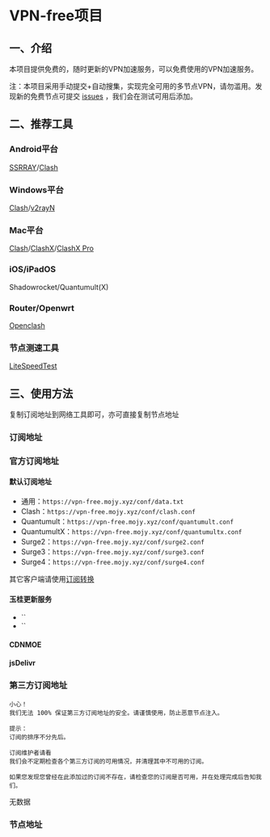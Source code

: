 # VPN-free项目
## 一、介绍
本项目提供免费的，随时更新的VPN加速服务，可以免费使用的VPN加速服务。

注：本项目采用手动提交+自动搜集，实现完全可用的多节点VPN，请勿滥用。发现新的免费节点可提交 [issues](https://github.com/SANYIMOE/VPN-free/issues) ，我们会在测试可用后添加。

## 二、推荐工具
### Android平台
[SSRRAY](https://github.com/xxf098/shadowsocksr-v2ray-trojan-android/releases)/[Clash](https://github.com/Kr328/ClashForAndroid/releases)

### Windows平台
[Clash](https://github.com/ender-zhao/Clash-for-Windows_Chinese/releases)/[v2rayN](https://github.com/2dust/v2rayN/releases)

### Mac平台
[Clash](https://github.com/Fndroid/clash_for_windows_pkg/releases)/[ClashX](https://github.com/yichengchen/clashX/releases)/[ClashX Pro](https://install.appcenter.ms/users/clashx/apps/clashx-pro/distribution_groups/public)

### iOS/iPadOS
Shadowrocket/Quantumult(X)

### Router/Openwrt
[Openclash](https://github.com/vernesong/OpenClash/releases)

### 节点测速工具
[LiteSpeedTest](https://github.com/xxf098/LiteSpeedTest/releases)

## 三、使用方法
复制订阅地址到网络工具即可，亦可直接复制节点地址

### 订阅地址
### 官方订阅地址
#### 默认订阅地址
- 通用：`https://vpn-free.mojy.xyz/conf/data.txt`
- Clash：`https://vpn-free.mojy.xyz/conf/clash.conf`
- Quantumult：`https://vpn-free.mojy.xyz/conf/quantumult.conf`
- QuantumultX：`https://vpn-free.mojy.xyz/conf/quantumultx.conf`
- Surge2：`https://vpn-free.mojy.xyz/conf/surge2.conf`
- Surge3：`https://vpn-free.mojy.xyz/conf/surge3.conf`
- Surge4：`https://vpn-free.mojy.xyz/conf/surge4.conf`

其它客户端请使用[订阅转换](https://acl4ssr.netlify.app)

#### 玉桂更新服务
- ``  
- ``

#### CDNMOE

#### jsDelivr

### 第三方订阅地址
```
小心！
我们无法 100% 保证第三方订阅地址的安全。请谨慎使用，防止恶意节点注入。
```

```
提示：
订阅的排序不分先后。
```

```
订阅维护者请看
我们会不定期检查各个第三方订阅的可用情况，并清理其中不可用的订阅。

如果您发现您曾经在此添加过的订阅不存在，请检查您的订阅是否可用，并在处理完成后告知我们。
```

无数据

### 节点地址
```

```
